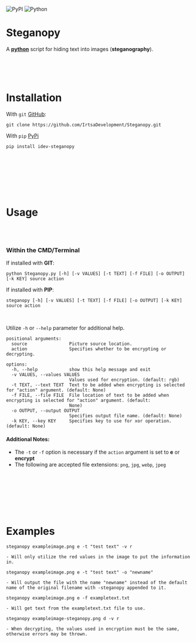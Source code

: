 ![PyPI](https://img.shields.io/pypi/v/idev-steganopy) ![Python](https://img.shields.io/pypi/pyversions/idev-steganopy)
# **Steganopy**
A [**python**](https://www.python.org) script for hiding text into images (**steganography**).
<br />
<br />
<br />
<br />
​<br />
# Installation
With `git` [GitHub](https://github.com):
```
git clone https://github.com/IrtsaDevelopment/Steganopy.git
```
With `pip` [PyPi](https://pypi.org/project/idev-steganopy/)
```
pip install idev-steganopy
```
<br />
<br />
<br />
<br />
<br />
<br />

# Usage
<br />
<br />

### Within the CMD/Terminal
If installed with **GIT**:
```
python Steganopy.py [-h] [-v VALUES] [-t TEXT] [-f FILE] [-o OUTPUT] [-k KEY] source action
```
If installed with **PIP**:
```
steganopy [-h] [-v VALUES] [-t TEXT] [-f FILE] [-o OUTPUT] [-k KEY] source action
```
<br />

Utilize `-h` or `--help` parameter for additional help.
```
positional arguments:
  source                Picture source location.
  action                Specifies whether to be encrypting or decrypting.

options:
  -h, --help            show this help message and exit
  -v VALUES, --values VALUES
                        Values used for encryption. (default: rgb)
  -t TEXT, --text TEXT  Text to be added when encrypting is selected for "action" argument. (default: None)
  -f FILE, --file FILE  File location of text to be added when encrypting is selected for "action" argument. (default:
                        None)
  -o OUTPUT, --output OUTPUT
                        Specifies output file name. (default: None)
  -k KEY, --key KEY     Specifies key to use for xor operation. (default: None)
```
#### Additional Notes: 
- The `-t` or `-f` option is necessary if the `action` argument is set to **e** or **encrypt**
- The following are accepted file extensions: `png`, `jpg`, `webp`, `jpeg`
<br />
<br />
<br />
<br />
<br />
<br />

# Examples
```
steganopy exampleimage.png e -t "test text" -v r

- Will only utilize the red values in the image to put the information in.
```
```
steganopy exampleimage.png e -t "test text" -o "newname"

- Will output the file with the name "newname" instead of the default name of the original filename with -steganopy appended to it.
```
```
steganopy exampleimage.png e -f exampletext.txt

- Will get text from the exampletext.txt file to use.
```
```
steganopy exampleimage-steganopy.png d -v r

- When decrypting, the values used in encryption must be the same, otherwise errors may be thrown.
```
